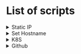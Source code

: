 # List of scripts

<details>
  <summary>Static IP</summary>

# Setup Static IP

This script configures a static IP address on an Ubuntu machine using Netplan.

---

### 1. Download the Script
```bash
wget -O static_ip_setup.sh https://raw.githubusercontent.com/Axande/Scripting/refs/heads/main/Ubuntu/static_ip_setup.sh
```

### 2. Run the Script
```bash
chmod +x static_ip_setup.sh
sudo ./static_ip_setup.sh
```

### 3. Reboot
```bash
sudo reboot
```
</details>

<!-- Set Hostname -->

<details> 
  <summary>Set Hostname</summary>

# Update hostname

This script updates the hostname of an Ubuntu machine.

---

### 1. Download the Script
```bash
wget -O update_hostname.sh https://raw.githubusercontent.com/Axande/Scripting/refs/heads/main/Ubuntu/update_hostname.sh
```

### 2. Run the Script
```bash
chmod +x update_hostname.sh
sudo ./update_hostname.sh
```

</details>


</details>

<!-- K8S -->

<details> 
  <summary>K8S</summary>

# Setup K8S

This script sets up kubernetes.

```bash
wget -O setup_k8s.sh https://raw.githubusercontent.com/Axande/Scripting/refs/heads/main/Ubuntu/setup_k8s.sh

curl -o setup_k8s.sh -H "Cache-Control: no-cache" "https://raw.githubusercontent.com/Axande/Scripting/refs/heads/main/Ubuntu/setup_k8s.sh?$(date +%s)"

chmod +x setup_k8s.sh
sudo ./setup_k8s.sh
```

</details>

<details> 
  <summary>Github</summary>

# Setup K8S

This script sets up kubernetes.

```bash
wget -O setup_github.sh https://raw.githubusercontent.com/Axande/Scripting/refs/heads/main/Ubuntu/setup_github.sh

chmod +x setup_github.sh
sudo ./setup_github.sh
```

</details>